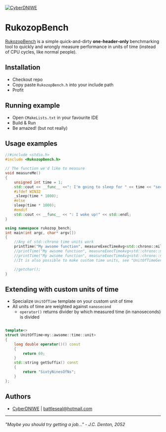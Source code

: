 [![CyberDNIWE](https://avatars3.githubusercontent.com/u/19151176?s=120&v=4 "Fork me @github")](https://github.com/CyberDNIWE/)
# RukozopBench
[RukozopBench](https://github.com/CyberDNIWE/RukozopBench) is a simple quick-and-dirty **one-header-only** benchmarking tool to quickly and wrongly measure performance in units of time (instead of CPU cycles, like normal people).

## Installation
* Checkout repo
* Copy paste `RukozopBench.h` into your include path
* Profit 
## Running example
* Open `CMakeLists.txt` in your favourite IDE
* Build & Run
* Be amazed! (but not really)

## Usage examples
```c++
//#include <stdio.h>
#include <RukozopBench.h>

// The function we'd like to measure
void measureMe()
{
    unsigned int time = 1;
    std::cout << __func__ <<": I'm going to sleep for " << time << "seconds" << std::endl;
    #ifdef WIN32
    _sleep(time * 1000);
    #else
    sleep(time * 1000);
    #endif
    std::cout << __func__ << ": I woke up!" << std::endl;
}

using namespace rukozop_bench;
int main(int argc, char* argv[])
{
    //Any of std::chrono time units work
    printTime("My awsome function", measureExecTimeAvg<std::chrono::milliseconds>(measureMe, 2));
    //printTime("My awsome function", measureExecTimeAvg<std::chrono::microseconds>(measureMe, 2));
    //printTime("My awsome function", measureExecTimeAvg<std::chrono::nanoseconds>(measureMe, 2));
    //It is also possible to make custom time units, see "UnitOfTimeGeneral" region in RukozopBench.h

    //getchar();
}
```

## Extending with custom units of time
* Specialize `UnitOfTime` template on your custom unit of time
* All units of time are weighted against `nanosecond`
  * `operator()` returns divider by which measured time (in nanoseconds) is divided
```c++

template<>
struct UnitOfTime<my::awsome::time::unit>
{
	long double operator()() const
	{
		return 69;
	}
	std::string getSuffix() const
	{
		return "SixtyNinesOfNs";
	}
};
```


## Authors
* [CyberDNIWE](https://github.com/CyberDNIWE/)  | <battleseal@hotmail.com>


---
###### "Maybe you should try getting a job..." - J.C. Denton, 2052